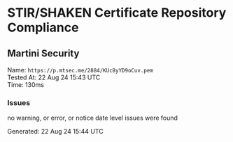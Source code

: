 # STIR/SHAKEN Certificate Repository Compliance

## Martini Security

Name: `https://p.mtsec.me/2884/KUc8yYD9oCuv.pem`\
Tested At: 22 Aug 24 15:43 UTC\
Time: 130ms

### Issues

no warning, or error, or notice date level issues were found

Generated: 22 Aug 24 15:44 UTC